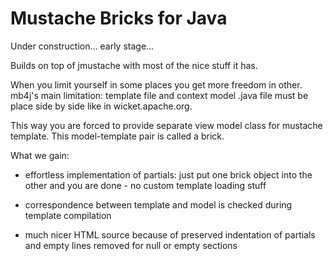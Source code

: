 
Mustache Bricks for Java
========================

Under construction... early stage...

Builds on top of jmustache with most of the nice stuff it has.

When you limit yourself in some places you get more freedom in other.
mb4j's main limitation: template file and context model .java file must
be place side by side like in wicket.apache.org.

This way you are forced to provide separate view model class for mustache 
template. This model-template pair is called a brick.

What we gain:

* effortless implementation of partials: just put one brick object 
  into the other and you are done - no custom template loading stuff

* correspondence between template and model is checked during template
  compilation 

* much nicer HTML source because of preserved indentation of partials and
  empty lines removed for null or empty sections 

